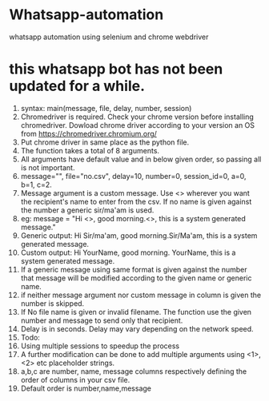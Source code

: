 # Whatsapp-automation
whatsapp automation using selenium and chrome webdriver
# this whatsapp bot has not been updated for a while.
1.	syntax: main(message, file, delay, number, session)
2.	Chromedriver is required. Check your chrome version before installing chromedriver. Dowload chrome driver according to your version an OS from https://chromedriver.chromium.org/ 
3.	Put chrome driver in same place as the python file.
4.	The function takes a total of 8 arguments.
5.	All arguments have default value and in below given order, so passing all is not important.
6.	message="", file="no.csv", delay=10, number=0, session_id=0, a=0, b=1, c=2.
7.	Message argument is a custom message. Use <> wherever you want the recipient's name to enter from the csv. If no name is given against the number a generic sir/ma'am is used.
8.	eg: message = "Hi <>, good morning.<>, this is a system generated message."
9.	Generic output:  Hi Sir/ma'am, good morning.Sir/Ma'am, this is a system generated message.
10.	Custom output: Hi YourName, good morning. YourName, this is a system generated message.
11.	If a generic message using same format is given against the number that message will be modified according to the given name or generic name.
12.	if neither message argument nor custom message in column is given the number is skipped.
13.	If No file name is given or invalid filename. The function use the given number and message to send only that recipient.
14.	Delay is in seconds. Delay may vary depending on the network speed.
15.	Todo:
16.	Using multiple sessions to speedup the process
17.	A further modification can be done to add multiple arguments using <1>,<2> etc placeholder strings. 
18.	a,b,c are number, name, message columns respectively defining the order of columns in your csv file.
19.	Default order is number,name,message
